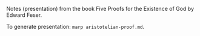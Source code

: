 Notes (presentation) from the book Five Proofs for the Existence of God by Edward Feser.

To generate presentation: `marp aristotelian-proof.md`.
